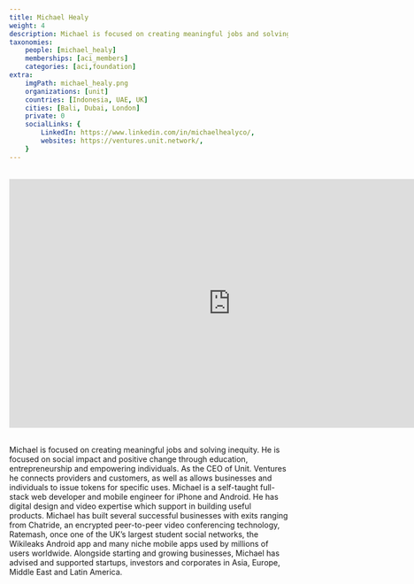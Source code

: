 ```yaml
---
title: Michael Healy
weight: 4
description: Michael is focused on creating meaningful jobs and solving inequity.
taxonomies:
    people: [michael_healy]
    memberships: [aci_members]
    categories: [aci,foundation]
extra:
    imgPath: michael_healy.png
    organizations: [unit]
    countries: [Indonesia, UAE, UK]
    cities: [Bali, Dubai, London]
    private: 0
    socialLinks: {
        LinkedIn: https://www.linkedin.com/in/michaelhealyco/,
        websites: https://ventures.unit.network/,
    }
---
```


<BR>
<div class="aspect-w-16 aspect-h-9">
<iframe src="https://player.vimeo.com/video/438885099" width="800" height="450" frameborder="0" allow="autoplay; fullscreen" allowfullscreen></iframe>
</div>
<BR>

Michael is focused on creating meaningful jobs and solving inequity. He is focused on social impact and positive change through education, entrepreneurship and empowering individuals. As the CEO of Unit. Ventures he connects providers and customers, as well as allows businesses and individuals to issue tokens for specific uses. Michael is a self-taught full-stack web developer and mobile engineer for iPhone and Android. He has digital design and video expertise which support in building useful products. Michael has built several successful businesses with exits ranging from Chatride, an encrypted peer-to-peer video conferencing technology, Ratemash, once one of the UK’s largest student social networks, the Wikileaks Android app and many niche mobile apps used by millions of users worldwide. Alongside starting and growing businesses, Michael has advised and supported startups, investors and corporates in Asia, Europe, Middle East and Latin America.
